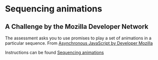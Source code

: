 # Sequencing animations

## A Challenge by the Mozilla Developer Network

The assessment asks you to use promises to play a set of animations in a particular sequence. From [Asynchronous JavaScript by Developer Mozilla](https://developer.mozilla.org/en-US/docs/Learn/JavaScript/Asynchronous)

Instructions can be found [Sequencing animations](https://developer.mozilla.org/en-US/docs/Learn/JavaScript/Asynchronous/Sequencing_animations)

